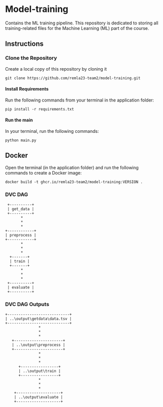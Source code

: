 # Model-training
Contains the ML training pipeline. 
This repository is dedicated to storing all training-related files for the Machine Learning (ML) part of the course. 

## Instructions

### Clone the Repository
Create a local copy of this repository by cloning it 
```
git clone https://github.com/remla23-team2/model-training.git
```
  
#### Install Requirements
Run the following commands from your terminal in the application folder:
```
pip install -r requirements.txt
```

#### Run the main
In your terminal, run the following commands:
```
python main.py
```

## Docker
Open the terminal (in the application folder) and run the following commands to create a Docker image:
```shell script
docker build -t ghcr.io/remla23-team2/model-training:VERSION .
```

### DVC DAG

```
 +----------+  
 | get_data |  
 +----------+  
       *       
       *       
       *       
+------------+ 
| preprocess | 
+------------+ 
       *       
       *       
       *       
  +-------+    
  | train |    
  +-------+
       *
       *
       *
 +----------+
 | evaluate |
 +----------+
 ```
### DVC DAG Outputs

```
+----------------------------+ 
| ..\output\getdata\data.tsv |
+----------------------------+
               *
               *
               *
   +----------------------+
   | ..\output\preprocess |
   +----------------------+
               *
               *
               *
      +-----------------+
      | ..\output\train |
      +-----------------+
               *
               *
               *
    +--------------------+
    | ..\output\evaluate |
    +--------------------+
 ```


